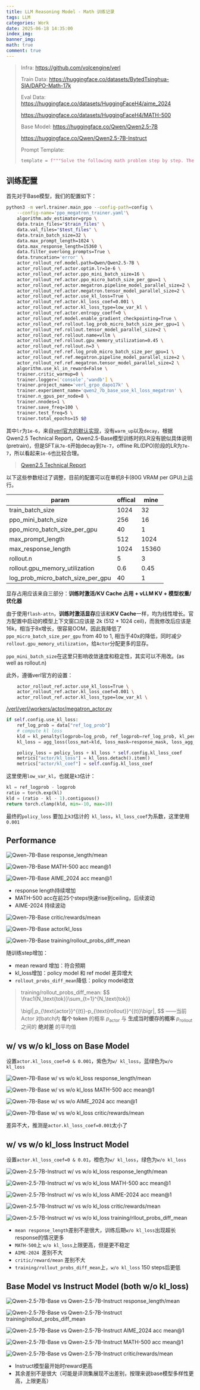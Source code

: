 ```yaml
---
title: LLM Reasoning Model - Math 训练记录
tags: LLM
categories: Work
date: 2025-06-18 14:35:00
index_img: 
banner_img: 
math: true
comment: true
---
```




> Infra: https://github.com/volcengine/verl
>
> Train Data: https://huggingface.co/datasets/BytedTsinghua-SIA/DAPO-Math-17k
>
> Eval Data: https://huggingface.co/datasets/HuggingFaceH4/aime_2024
>
> https://huggingface.co/datasets/HuggingFaceH4/MATH-500
>
> Base Model: https://huggingface.co/Qwen/Qwen2.5-7B
>
> https://huggingface.co/Qwen/Qwen2.5-7B-Instruct
>
> Prompt Template:
>
> ```python
> template = f"""Solve the following math problem step by step. The last line of your response should be of the form Answer: $Answer (without quotes) where $Answer is the answer to the problem.\n\n{question}\n\nRemember to put your answer on its own line after \"Answer:\".""""
> ```
>

## 训练配置

首先对于Base模型，我们的配置如下：

```bash
python3 -m verl.trainer.main_ppo --config-path=config \
    --config-name='ppo_megatron_trainer.yaml'\
    algorithm.adv_estimator=grpo \
    data.train_files="$train_files" \
    data.val_files="$test_files" \
    data.train_batch_size=32 \
    data.max_prompt_length=1024 \
    data.max_response_length=15360 \
    data.filter_overlong_prompts=True \
    data.truncation='error' \
    actor_rollout_ref.model.path=Qwen/Qwen2.5-7B \
    actor_rollout_ref.actor.optim.lr=1e-6 \
    actor_rollout_ref.actor.ppo_mini_batch_size=16 \
    actor_rollout_ref.actor.ppo_micro_batch_size_per_gpu=1 \
    actor_rollout_ref.actor.megatron.pipeline_model_parallel_size=2 \
    actor_rollout_ref.actor.megatron.tensor_model_parallel_size=2 \
    actor_rollout_ref.actor.use_kl_loss=True \
    actor_rollout_ref.actor.kl_loss_coef=0.001 \
    actor_rollout_ref.actor.kl_loss_type=low_var_kl \
    actor_rollout_ref.actor.entropy_coeff=0 \
    actor_rollout_ref.model.enable_gradient_checkpointing=True \
    actor_rollout_ref.rollout.log_prob_micro_batch_size_per_gpu=1 \
    actor_rollout_ref.rollout.tensor_model_parallel_size=2 \
    actor_rollout_ref.rollout.name=vllm \
    actor_rollout_ref.rollout.gpu_memory_utilization=0.45 \
    actor_rollout_ref.rollout.n=3 \
    actor_rollout_ref.ref.log_prob_micro_batch_size_per_gpu=1 \
    actor_rollout_ref.ref.megatron.pipeline_model_parallel_size=2 \
    actor_rollout_ref.ref.megatron.tensor_model_parallel_size=2 \
    algorithm.use_kl_in_reward=False \
    trainer.critic_warmup=0 \
    trainer.logger=['console','wandb'] \
    trainer.project_name='verl_grpo_dapo17k' \
    trainer.experiment_name='qwen2_7b_base_use_kl_loss_megatron' \
    trainer.n_gpus_per_node=8 \
    trainer.nnodes=1 \
    trainer.save_freq=100 \
    trainer.test_freq=5 \
    trainer.total_epochs=15 $@
```

其中`lr`为`1e-6`，来自[verl官方的默认实现](https://github.com/volcengine/verl/blob/8b33abd84f360473f05e5a750aef36e974340cce/examples/grpo_trainer/run_qwen2-7b.sh#L14C5-L14C44)，没有`warm_up`以及`decay`，根据Qwen2.5 Technical Report，Qwen2.5-Base模型训练时的LR没有貌似具体说明(pretrain)，但是SFT从`7e-6`开始decay到`7e-7`，offline RL(DPO)阶段的LR为`7e-7`，所以看起来`1e-6`也比较合理。

> [Qwen2.5 Technical Report](https://arxiv.org/pdf/2412.15115)

以下这些参数经过了调整，目前的配置可以在单机8卡(80G VRAM per GPU)上运行。

| param                             | offical | mine  |
| --------------------------------- | ------- | ----- |
| train_batch_size                  | 1024    | 32    |
| ppo_mini_batch_size               | 256     | 16    |
| ppo_micro_batch_size_per_gpu      | 40      | 1     |
| max_prompt_length                 | 512     | 1024  |
| max_response_length               | 1024    | 15360 |
| rollout.n                         | 5       | 3     |
| rollout.gpu_memory_utilization    | 0.6     | 0.45  |
| log_prob_micro_batch_size_per_gpu | 40      | 1     |

显存占用应该来自三部分：**训练时激活/KV Cache 占用 + vLLM KV + 模型权重/优化器**

由于使用`flash-attn`，**训练时激活显存**应该和**KV Cache**一样，均为线性增长。官方配置中启动的模型上下文窗口应该是 2k (512 + 1024 ceil)，而我修改后应该是16k，相当于8x增长，很容易OOM，因此我降低了`ppo_micro_batch_size_per_gpu` from 40 to 1, 相当于40x的降低，同时减少`rollout.gpu_memory_utilization`，给`Actor`分配更多的显存。

`ppo_mini_batch_size`在这里只影响收敛速度和稳定性，其实可以不用改。(as well as rollout.n)



此外，遵循verl官方的设置：

```bash
    actor_rollout_ref.actor.use_kl_loss=True \
    actor_rollout_ref.actor.kl_loss_coef=0.001 \
    actor_rollout_ref.actor.kl_loss_type=low_var_kl \
```

[/verl/verl/workers/actor/megatron_actor.py](https://github.com/volcengine/verl/blob/main/verl/workers/actor/megatron_actor.py#L393C16-L401C72)

```python
if self.config.use_kl_loss:
    ref_log_prob = data["ref_log_prob"]
    # compute kl loss
    kld = kl_penalty(logprob=log_prob, ref_logprob=ref_log_prob, kl_penalty=self.config.kl_loss_type)
    kl_loss = agg_loss(loss_mat=kld, loss_mask=response_mask, loss_agg_mode=self.config.loss_agg_mode)

    policy_loss = policy_loss + kl_loss * self.config.kl_loss_coef
    metrics["actor/kl_loss"] = kl_loss.detach().item()
    metrics["actor/kl_coef"] = self.config.kl_loss_coef
```

这里使用`low_var_kl`，也就是`k3`估计：

```python
kl = ref_logprob - logprob
ratio = torch.exp(kl)
kld = (ratio - kl - 1).contiguous()
return torch.clamp(kld, min=-10, max=10)
```

最终的`policy_loss` 要加上`k3`估计的` kl_loss`，`kl_loss_coef`为系数，这里使用`0.001`

## Performance

![Qwen-7B-Base response_length/mean](https://longls777.oss-cn-beijing.aliyuncs.com/img/W%26B%20Chart%202025_6_30%2019_43_51.png)

![Qwen-7B-Base MATH-500 acc mean@1](https://longls777.oss-cn-beijing.aliyuncs.com/img/W%26B%20Chart%202025_6_30%2019_46_18.png)

![Qwen-7B-Base AIME_2024 acc mean@1](https://longls777.oss-cn-beijing.aliyuncs.com/img/W%26B%20Chart%202025_6_30%2019_45_50.png)



- response length持续增加
- MATH-500 acc在前25个steps快速rise到ceiling，后续波动
- AIME-2024 持续波动

![Qwen-7B-Base critic/rewards/mean](https://longls777.oss-cn-beijing.aliyuncs.com/img/W%26B%20Chart%202025_6_30%2019_58_49.png)

![Qwen-7B-Base actor/kl_loss](https://longls777.oss-cn-beijing.aliyuncs.com/img/W%26B%20Chart%202025_6_30%2019_56_49.png)

![Qwen-7B-Base training/rollout_probs_diff_mean](https://longls777.oss-cn-beijing.aliyuncs.com/img/W%26B%20Chart%202025_6_30%2019_59_23.png)

随训练step增加：

- mean reward 增加：符合预期
- kl_loss增加：policy model 和 ref model 差异增大
- `rollout_probs_diff_mean`降低：policy model收敛

> training/rollout_probs_diff_mean:
> $$
> \frac1{N_\text{tok}}\sum_{t=1}^{N_\text{tok}}
> 
> \bigl|\,p_{\text{actor}}^{(t)}-p_{\text{rollout}}^{(t)}\bigr|,
> $$
> ——当前 Actor 对batch内 **每个 token** 的概率 $p_\text{actor}$ 与 **生成当时缓存的概率** $p_\text{rollout}$ 之间的 **绝对差** 的平均值

## w/ vs w/o kl_loss on Base Model

设置`actor.kl_loss_coef=0 & 0.001`，紫色为`w/ kl_loss`，蓝绿色为`w/o kl_loss`

![Qwen-7B-Base w/ vs w/o kl_loss response_length/mean](https://longls777.oss-cn-beijing.aliyuncs.com/img/W%26B%20Chart%202025_6_30%2020_05_35.png)

![Qwen-7B-Base w/ vs w/o kl_loss MATH-500 acc mean@1](https://longls777.oss-cn-beijing.aliyuncs.com/img/W%26B%20Chart%202025_6_30%2020_06_44.png)



![Qwen-7B-Base w/ vs w/o AIME_2024 acc mean@1](https://longls777.oss-cn-beijing.aliyuncs.com/img/W%26B%20Chart%202025_6_30%2020_06_30.png)

![Qwen-7B-Base w/ vs w/o kl_loss critic/rewards/mean](https://longls777.oss-cn-beijing.aliyuncs.com/img/W%26B%20Chart%202025_6_30%2020_05_19.png)

差异不大，推测是`actor.kl_loss_coef=0.001`太小了



## w/ vs w/o kl_loss  Instruct Model

设置`actor.kl_loss_coef=0 & 0.01`，橙色为`w/ kl_loss`，绿色为`w/o kl_loss`

![Qwen-2.5-7B-Instruct w/ vs w/o kl_loss response_length/mean](https://longls777.oss-cn-beijing.aliyuncs.com/img/W%26B%20Chart%202025_6_30%2020_12_56.png)

![Qwen-2.5-7B-Instruct w/ vs w/o kl_loss MATH-500 acc mean@1](https://longls777.oss-cn-beijing.aliyuncs.com/img/W%26B%20Chart%202025_6_30%2020_13_06.png)

![Qwen-2.5-7B-Instruct w/ vs w/o kl_loss AIME-2024 acc mean@1](https://longls777.oss-cn-beijing.aliyuncs.com/img/W%26B%20Chart%202025_6_30%2020_13_14.png)

![Qwen-2.5-7B-Instruct w/ vs w/o kl_loss critic/rewards/mean](https://longls777.oss-cn-beijing.aliyuncs.com/img/W%26B%20Chart%202025_6_30%2020_13_31.png)

![Qwen-2.5-7B-Instruct w/ vs w/o kl_loss training/rllout_probs_diff_mean](https://longls777.oss-cn-beijing.aliyuncs.com/img/W%26B%20Chart%202025_6_30%2020_16_58.png)

- `mean response_length`差别不是很大，训练后期`w/o kl_loss`出现超长response的情况更多
- `MATH-500`上 `w/o kl_loss`上限更高，但是更不稳定
- `AIME-2024 `差别不大
- `critic/reward/mean` 差别不大
- `training/rollout_probs_diff_mean`上，`w/o kl_loss` 150 steps后更低

## Base Model vs Instruct Model (both w/o kl_loss)

![Qwen-2.5-7B-Base vs Qwen-2.5-7B-Instruct response_length/mean](https://longls777.oss-cn-beijing.aliyuncs.com/img/W%26B%20Chart%202025_6_30%2020_23_54.png)

![Qwen-2.5-7B-Base vs Qwen-2.5-7B-Instruct training/rollout_probs_diff_mean](https://longls777.oss-cn-beijing.aliyuncs.com/img/W%26B%20Chart%202025_6_30%2020_24_08.png)

![Qwen-2.5-7B-Base vs Qwen-2.5-7B-Instruct AIME_2024 acc mean@1](https://longls777.oss-cn-beijing.aliyuncs.com/img/W%26B%20Chart%202025_6_30%2020_24_18.png)

![Qwen-2.5-7B-Base vs Qwen-2.5-7B-Instruct MATH-500 acc mean@1](https://longls777.oss-cn-beijing.aliyuncs.com/img/W%26B%20Chart%202025_6_30%2020_24_27.png)

![Qwen-2.5-7B-Base vs Qwen-2.5-7B-Instruct critic/rewards/mean](https://longls777.oss-cn-beijing.aliyuncs.com/img/W%26B%20Chart%202025_6_30%2020_22_53.png)

- Instruct模型最开始时reward更高
- 其余差别不是很大（可能是评测集展现不出差别，按理来说base模型多样性更高，上限更高）

